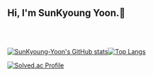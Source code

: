 ## Hi, I'm SunKyoung Yoon.👋
<br/>
<br/>
<!--
**Sunkyoung-Yoon/SunKyoung-Yoon** is a ✨ _special_ ✨ repository because its `README.md` (this file) appears on your GitHub profile.

Here are some ideas to get you started:

- 🔭 I’m currently working on ...
- 🌱 I’m currently learning ...
- 👯 I’m looking to collaborate on ...
- 🤔 I’m looking for help with ...
- 💬 Ask me about ...
- 📫 How to reach me: ...
- 😄 Pronouns: ...
- ⚡ Fun fact: ...
-->
<!--타이틀
![header](https://capsule-render.vercel.app/api?type=waving&&color=auto&height=300&section=header&text=Welcome&fontSize=90&animation=fadeIn&fontAlignY=38&desc=Sunkyoung-Yoon's%20GitHub&descAlignY=51&descAlign=62)-->
<!--방문자수
[![Hits](https://hits.seeyoufarm.com/api/count/incr/badge.svg?url=https%3A%2F%2Fgithub.com%2FSunkyoung-Yoon%2Fhit-counter&count_bg=%23198DBC&title_bg=%236AB3EB&icon=&icon_color=%23E7E7E7&title=hits&edge_flat=false)](https://hits.seeyoufarm.com)
-->
<!--### Tech Stack-->
<!--스킬
<p>
<img src="https://img.shields.io/badge/JAVA-007396?style=for-the-badge&logo=java&logoColor=white">
<img src="https://img.shields.io/badge/SpringBoot-6DB33F?style=for-the-badge&logo=SpringBoot&logoColor=white">
<img src="https://img.shields.io/badge/SpringSecurity-6DB33F?style=for-the-badge&logo=SpringSecurity&logoColor=white">
<img src="https://img.shields.io/badge/MySQL-4479A1?style=for-the-badge&logo=MySQL&logoColor=white">
<img src="https://img.shields.io/badge/MySQL-4479A1?style=for-the-badge&logo=MySQL&logoColor=white">
</p>
-->



<div>
<!--깃허브 통계(사용언어)-->
  
[![SunKyoung-Yoon's GitHub stats](https://github-readme-stats.vercel.app/api?username=SunKyoung-Yoon&theme=dracula)](https://github.com/SunKyoung-Yoon/github-readme-stats)[![Top Langs](https://github-readme-stats.vercel.app/api/top-langs/?username=SunKyoung-Yoon&langs_count=10&layout=compact)](https://github.com/SunKyoung-Yoon/github-readme-stats)
</div>

<div>
  
<!--백준 티어-->
[![Solved.ac Profile](http://mazassumnida.wtf/api/generate_badge?boj=jukha076)](https://solved.ac/jukha076)<br/>
</div>  
